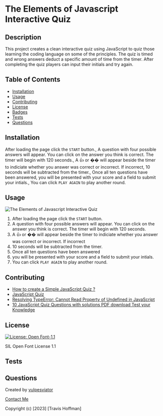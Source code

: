 # The Elements of Javascript Interactive Quiz

## Description

This project creates a clean interactive quiz using JavaScript to quiz those learning the coding language on some of the principles. The quiz is timed and wrong answers deduct a specific amount of time from the timer. After completing the quiz players can input their initials and try again.

## Table of Contents 

- [Installation](#installation)
- [Usage](#usage)
- [Contributing](#contributing)
- [License](#license)
- [Badges](#badges)
- [Tests](#tests)
- [Questions](#questions)

## Installation

After loading the page click the `START` button., A question with four possible answers will appear. You can click on the answer you think is correct. The timer will begin with 120 seconds., A 👍 or �� will appear beside the timer to indiciate whether you answer was correct or incorrect. If incorrect, 10 seconds will be subtracted from the timer., Once all ten questions have been answered, you will be presented with your score and a field to submit your intials., You can click `PLAY AGAIN` to play another round.

## Usage

![The Elements of Javascript Interactive Quiz](https://user-images.githubusercontent.com/123843930/234964270-eba8ffe6-d341-4655-8d41-9b75a286e3d3.gif)

1. After loading the page click the `START` button.
2. A question with four possible answers will appear. You can click on the answer you think is correct. The timer will begin with 120 seconds.
3. A 👍 or �� will appear beside the timer to indiciate whether you answer was correct or incorrect. If incorrect
4. 10 seconds will be subtracted from the timer.
5. Once all ten questions have been answered
6. you will be presented with your score and a field to submit your intials.
7. You can click `PLAY AGAIN` to play another round.


## Contributing

- [How to create a Simple JavaScript Quiz ?](https://www.geeksforgeeks.org/how-to-create-a-simple-javascript-quiz/#)
- [JavaScript Quiz](https://www.w3schools.com/js/js_quiz.asp)
- [Resolving TypeError: Cannot Read Property of Undefined in JavaScript](https://rollbar.com/blog/javascript-typeerror-cannot-read-property-of-undefined/)
- [10 JavaScript Quiz Questions with solutions PDF download Test your Knowledge](https://basescripts.com/110-javascript-quiz-questions-with-solutions-pdf-download-test-your-knowledge)


## License
  
  [![License: Open Font-1.1](https://img.shields.io/badge/License-OFL_1.1-lightgreen.svg)](https://opensource.org/licenses/OFL-1.1)

  SIL Open Font License 1.1

## Tests



## Questions

Created by [vulpesviator](http://github.com/vulpesviator)

[Contact Me](vulpesviator@gmail.com)

Copyright (c) [2023] [Travis Hoffman]